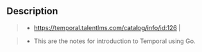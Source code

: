 ## Description

> - https://temporal.talentlms.com/catalog/info/id:126 |

> - This are the notes for introduction to Temporal using Go.
